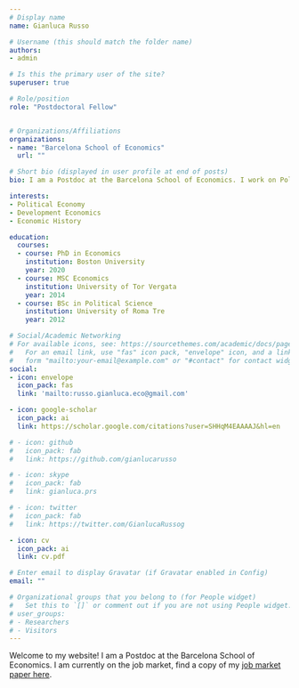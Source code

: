 ```yaml
---
# Display name
name: Gianluca Russo

# Username (this should match the folder name)
authors:
- admin

# Is this the primary user of the site?
superuser: true

# Role/position
role: "Postdoctoral Fellow"


# Organizations/Affiliations
organizations:
- name: "Barcelona School of Economics"
  url: ""

# Short bio (displayed in user profile at end of posts)
bio: I am a Postdoc at the Barcelona School of Economics. I work on Political Economy, Development Economics and Economic History.

interests:
- Political Economy
- Development Economics
- Economic History

education:
  courses:
  - course: PhD in Economics
    institution: Boston University
    year: 2020
  - course: MSC Economics
    institution: University of Tor Vergata
    year: 2014
  - course: BSc in Political Science
    institution: University of Roma Tre
    year: 2012

# Social/Academic Networking
# For available icons, see: https://sourcethemes.com/academic/docs/page-builder/#icons
#   For an email link, use "fas" icon pack, "envelope" icon, and a link in the
#   form "mailto:your-email@example.com" or "#contact" for contact widget.
social:
- icon: envelope
  icon_pack: fas
  link: 'mailto:russo.gianluca.eco@gmail.com'

- icon: google-scholar
  icon_pack: ai
  link: https://scholar.google.com/citations?user=SHHqM4EAAAAJ&hl=en

# - icon: github
#   icon_pack: fab
#   link: https://github.com/gianlucarusso

# - icon: skype
#   icon_pack: fab
#   link: gianluca.prs

# - icon: twitter
#   icon_pack: fab
#   link: https://twitter.com/GianlucaRussog

- icon: cv
  icon_pack: ai
  link: cv.pdf

# Enter email to display Gravatar (if Gravatar enabled in Config)
email: ""

# Organizational groups that you belong to (for People widget)
#   Set this to `[]` or comment out if you are not using People widget.
# user_groups:
# - Researchers
# - Visitors
---
```

Welcome to my website! I am a Postdoc at the Barcelona School of Economics. I am currently on the job market, find a copy of my [job market paper here](https://gianlucarusso.github.io/TRC_GHR_Oct24.pdf).

